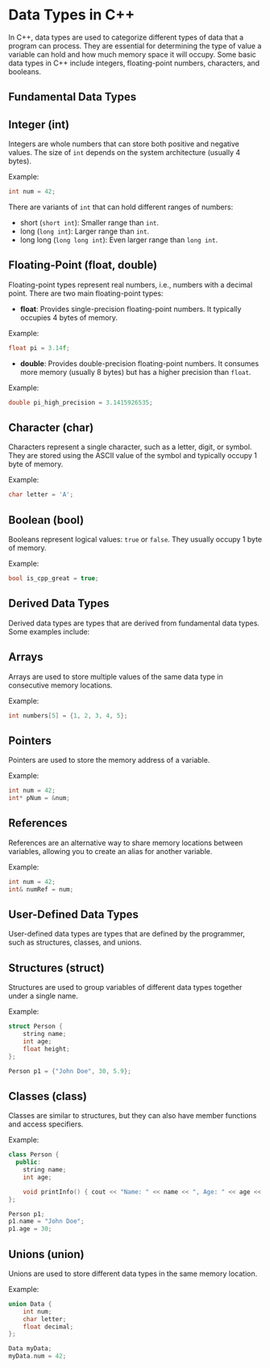 # Data Types in C++

In C++, data types are used to categorize different types of data that a program can process. They are essential for
determining the type of value a variable can hold and how much memory space it will occupy. Some basic data types in C++
include integers, floating-point numbers, characters, and booleans.

## Fundamental Data Types

## Integer (int)

Integers are whole numbers that can store both positive and negative values. The size of `int` depends on the system
architecture (usually 4 bytes).

Example:

```cpp
int num = 42;
```

There are variants of `int` that can hold different ranges of numbers:

- short (`short int`): Smaller range than `int`.
- long (`long int`): Larger range than `int`.
- long long (`long long int`): Even larger range than `long int`.

## Floating-Point (float, double)

Floating-point types represent real numbers, i.e., numbers with a decimal point. There are two main floating-point
types:

- **float**: Provides single-precision floating-point numbers. It typically occupies 4 bytes of memory.

Example:

```cpp
float pi = 3.14f;
```

- **double**: Provides double-precision floating-point numbers. It consumes more memory (usually 8 bytes) but has a
  higher precision than `float`.

Example:

```cpp
double pi_high_precision = 3.1415926535;
```

## Character (char)

Characters represent a single character, such as a letter, digit, or symbol. They are stored using the ASCII value of
the symbol and typically occupy 1 byte of memory.

Example:

```cpp
char letter = 'A';
```

## Boolean (bool)

Booleans represent logical values: `true` or `false`. They usually occupy 1 byte of memory.

Example:

```cpp
bool is_cpp_great = true;
```

## Derived Data Types

Derived data types are types that are derived from fundamental data types. Some examples include:

## Arrays

Arrays are used to store multiple values of the same data type in consecutive memory locations.

Example:

```cpp
int numbers[5] = {1, 2, 3, 4, 5};
```

## Pointers

Pointers are used to store the memory address of a variable.

Example:

```cpp
int num = 42;
int* pNum = &num;
```

## References

References are an alternative way to share memory locations between variables, allowing you to create an alias for
another variable.

Example:

```cpp
int num = 42;
int& numRef = num;
```

## User-Defined Data Types

User-defined data types are types that are defined by the programmer, such as structures, classes, and unions.

## Structures (struct)

Structures are used to group variables of different data types together under a single name.

Example:

```cpp
struct Person {
    string name;
    int age;
    float height;
};

Person p1 = {"John Doe", 30, 5.9};
```

## Classes (class)

Classes are similar to structures, but they can also have member functions and access specifiers.

Example:

```cpp
class Person {
  public:
    string name;
    int age;

    void printInfo() { cout << "Name: " << name << ", Age: " << age << endl; };
};

Person p1;
p1.name = "John Doe";
p1.age = 30;
```

## Unions (union)

Unions are used to store different data types in the same memory location.

Example:

```cpp
union Data {
    int num;
    char letter;
    float decimal;
};

Data myData;
myData.num = 42;
```
